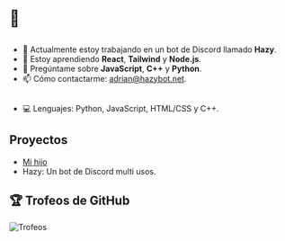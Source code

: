 # 👋

## 
- 🔭 Actualmente estoy trabajando en un bot de Discord llamado **Hazy**.
- 🌱 Estoy aprendiendo **React**, **Tailwind** y **Node.js**.
- 💬 Pregúntame sobre **JavaScript**, **C++** y **Python**.
- 📫 Cómo contactarme: [adrian@hazybot.net](mailto:adrian@hazybot.net).

##
- 💻 Lenguajes: Python, JavaScript, HTML/CSS y C++.

## Proyectos 
- [Mi hijo](https://kilomborp.net)
- Hazy: Un bot de Discord multi usos.


## 🏆 Trofeos de GitHub
![Trofeos](https://github-profile-trophy.vercel.app/?username=Blxsted&theme=onedark)


